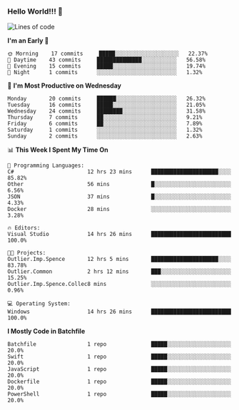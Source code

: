 ### Hello World!!! 👋

<!--
**kekotek/kekotek** is a ✨ _special_ ✨ repository because its `README.md` (this file) appears on your GitHub profile.

Here are some ideas to get you started:

- 🔭 I’m currently working on ...
- 🌱 I’m currently learning ...
- 👯 I’m looking to collaborate on ...
- 🤔 I’m looking for help with ...
- 💬 Ask me about ...
- 📫 How to reach me: ...
- 😄 Pronouns: ...
- ⚡ Fun fact: ...
-->

<!--START_SECTION:waka-->
![Lines of code](https://img.shields.io/badge/From%20Hello%20World%20I%27ve%20Written-18250%20lines%20of%20code-blue)

**I'm an Early 🐤** 

```text
🌞 Morning    17 commits     █████░░░░░░░░░░░░░░░░░░░░   22.37% 
🌆 Daytime    43 commits     ██████████████░░░░░░░░░░░   56.58% 
🌃 Evening    15 commits     █████░░░░░░░░░░░░░░░░░░░░   19.74% 
🌙 Night      1 commits      ░░░░░░░░░░░░░░░░░░░░░░░░░   1.32%

```
📅 **I'm Most Productive on Wednesday** 

```text
Monday       20 commits     ██████░░░░░░░░░░░░░░░░░░░   26.32% 
Tuesday      16 commits     █████░░░░░░░░░░░░░░░░░░░░   21.05% 
Wednesday    24 commits     ████████░░░░░░░░░░░░░░░░░   31.58% 
Thursday     7 commits      ██░░░░░░░░░░░░░░░░░░░░░░░   9.21% 
Friday       6 commits      ██░░░░░░░░░░░░░░░░░░░░░░░   7.89% 
Saturday     1 commits      ░░░░░░░░░░░░░░░░░░░░░░░░░   1.32% 
Sunday       2 commits      ░░░░░░░░░░░░░░░░░░░░░░░░░   2.63%

```


📊 **This Week I Spent My Time On** 

```text
💬 Programming Languages: 
C#                       12 hrs 23 mins      █████████████████████░░░░   85.82% 
Other                    56 mins             █░░░░░░░░░░░░░░░░░░░░░░░░   6.56% 
JSON                     37 mins             █░░░░░░░░░░░░░░░░░░░░░░░░   4.33% 
Docker                   28 mins             ░░░░░░░░░░░░░░░░░░░░░░░░░   3.28%

🔥 Editors: 
Visual Studio            14 hrs 26 mins      █████████████████████████   100.0%

🐱‍💻 Projects: 
Outlier.Imp.Spence       12 hrs 5 mins       █████████████████████░░░░   83.78% 
Outlier.Common           2 hrs 12 mins       ███░░░░░░░░░░░░░░░░░░░░░░   15.25% 
Outlier.Imp.Spence.Collec8 mins              ░░░░░░░░░░░░░░░░░░░░░░░░░   0.96%

💻 Operating System: 
Windows                  14 hrs 26 mins      █████████████████████████   100.0%

```

**I Mostly Code in Batchfile** 

```text
Batchfile                1 repo              █████░░░░░░░░░░░░░░░░░░░░   20.0% 
Swift                    1 repo              █████░░░░░░░░░░░░░░░░░░░░   20.0% 
JavaScript               1 repo              █████░░░░░░░░░░░░░░░░░░░░   20.0% 
Dockerfile               1 repo              █████░░░░░░░░░░░░░░░░░░░░   20.0% 
PowerShell               1 repo              █████░░░░░░░░░░░░░░░░░░░░   20.0%

```



<!--END_SECTION:waka-->
